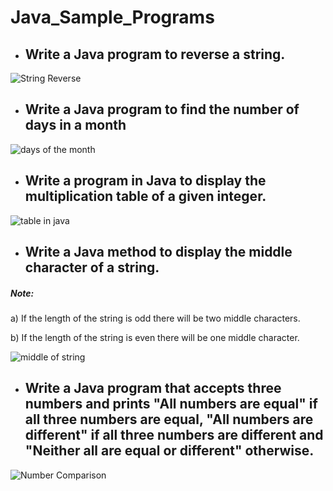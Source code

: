 # Java_Sample_Programs



- ## Write a Java program to reverse a string.

![String Reverse](https://user-images.githubusercontent.com/92606737/200059615-5bdc68fa-5c96-4b6a-b2e9-d0f2d3f07afe.PNG)





- ## Write a Java program to find the number of days in a month

![days of the month](https://user-images.githubusercontent.com/92606737/200059280-4cf8463e-b25d-4aa5-aa0c-9d5953949c05.PNG)




- ## Write a program in Java to display the multiplication table of a given integer.

![table in java](https://user-images.githubusercontent.com/92606737/200060146-db6ee287-af2c-44d5-b92a-a64efa018449.PNG)




- ## Write a Java method to display the middle character of a string. 

##### Note:
a) If the length of the string is odd there will be two middle characters.

b) If the length of the string is even there will be one middle character.

![middle of string](https://user-images.githubusercontent.com/92606737/200155076-6f03b954-2635-4f65-96c6-268938d94340.PNG)




- ## Write a Java program that accepts three numbers and prints "All numbers are equal" if all three numbers are equal, "All numbers are different" if all three numbers are different and "Neither all are equal or different" otherwise.

![Number Comparison](https://user-images.githubusercontent.com/92606737/200155122-5586dfc9-2fd9-4928-8e4b-ff7e4e6c4f8d.PNG)
